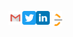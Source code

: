 <p>
    <a href="mailto:premnaathvaradharajan@gmail.com">
        <img align="left" width="22px" src="./static/gmail.svg"  />
    </a>
    <a href="https://twitter.com/sudo_prem">
        <img align="left" width="22px" src="./static/twitter.svg"  />
    </a> 
    <a href="https://www.linkedin.com/in/premnaath/">
       <img align="left" width="22px" src="./static/linkedin.svg"  />
    </a>
    <a href="https://leetcode.com/sudo_prem/">
        <img align="left" width="20px" src="./static/leetcode.png"  />
    </a>
    <br>
</p>
<!-- 
![Premnaath's github stats](https://github-readme-stats.vercel.app/api?username=sudo-prem&show_icons=true&theme=dark&include_all_commits=true&count_private=true&show_icons=true&hide=issues,stars) -->
